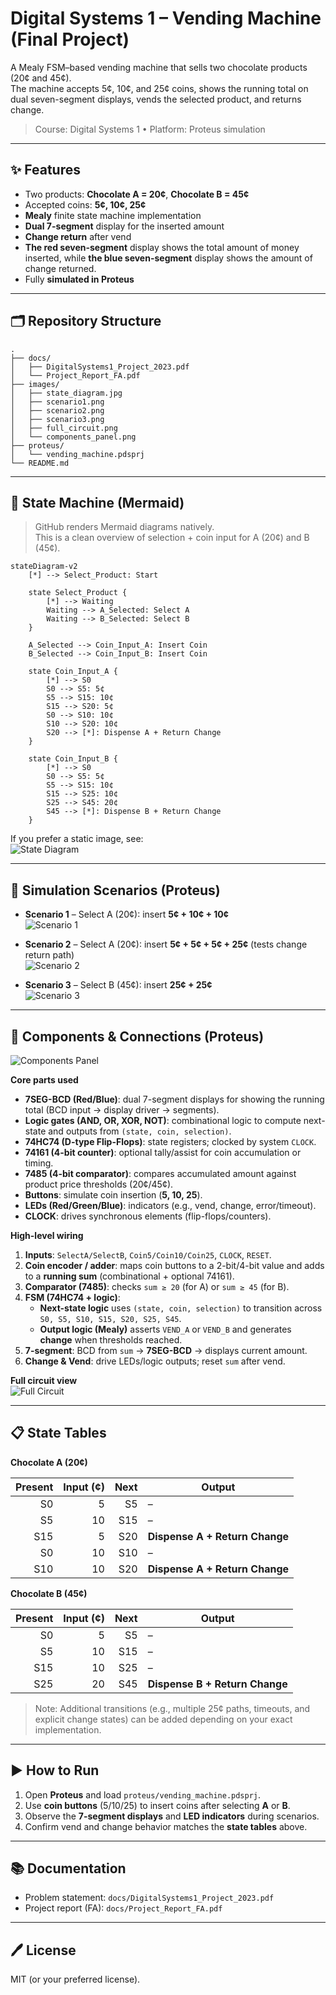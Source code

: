 # Digital Systems 1 – Vending Machine (Final Project)

A Mealy FSM–based vending machine that sells two chocolate products (20¢ and 45¢).  
The machine accepts 5¢, 10¢, and 25¢ coins, shows the running total on dual seven-segment displays, vends the selected product, and returns change.

> Course: Digital Systems 1 • Platform: Proteus simulation

---

## ✨ Features
- Two products: **Chocolate A = 20¢**, **Chocolate B = 45¢**
- Accepted coins: **5¢, 10¢, 25¢**
- **Mealy** finite state machine implementation
- **Dual 7-segment** display for the inserted amount
- **Change return** after vend
- **The red seven-segment** display shows the total amount of money inserted, while **the blue seven-segment** display shows the amount of change returned.
- Fully **simulated in Proteus**

---

## 🗂️ Repository Structure
```
.
├── docs/
│   ├── DigitalSystems1_Project_2023.pdf
│   └── Project_Report_FA.pdf
├── images/
│   ├── state_diagram.jpg
│   ├── scenario1.png
│   ├── scenario2.png
│   ├── scenario3.png
│   ├── full_circuit.png
│   └── components_panel.png
├── proteus/
│   └── vending_machine.pdsprj
└── README.md
```

---

## 🧩 State Machine (Mermaid)
> GitHub renders Mermaid diagrams natively.  
> This is a clean overview of selection + coin input for A (20¢) and B (45¢).

```mermaid
stateDiagram-v2
    [*] --> Select_Product: Start

    state Select_Product {
        [*] --> Waiting
        Waiting --> A_Selected: Select A
        Waiting --> B_Selected: Select B
    }

    A_Selected --> Coin_Input_A: Insert Coin
    B_Selected --> Coin_Input_B: Insert Coin

    state Coin_Input_A {
        [*] --> S0
        S0 --> S5: 5¢
        S5 --> S15: 10¢
        S15 --> S20: 5¢
        S0 --> S10: 10¢
        S10 --> S20: 10¢
        S20 --> [*]: Dispense A + Return Change
    }

    state Coin_Input_B {
        [*] --> S0
        S0 --> S5: 5¢
        S5 --> S15: 10¢
        S15 --> S25: 10¢
        S25 --> S45: 20¢
        S45 --> [*]: Dispense B + Return Change
    }
```

If you prefer a static image, see:  
![State Diagram](images/state_diagram.jpg)

---

## 🧪 Simulation Scenarios (Proteus)
- **Scenario 1** – Select A (20¢): insert **5¢ + 10¢ + 10¢**  
  ![Scenario 1](images/scenario1.png)

- **Scenario 2** – Select A (20¢): insert **5¢ + 5¢ + 5¢ + 25¢** (tests change return path)  
  ![Scenario 2](images/scenario2.png)

- **Scenario 3** – Select B (45¢): insert **25¢ + 25¢**  
  ![Scenario 3](images/scenario3.png)

---

## 🔌 Components & Connections (Proteus)

![Components Panel](images/components_panel.png)

**Core parts used**
- **7SEG-BCD (Red/Blue)**: dual 7-segment displays for showing the running total (BCD input → display driver → segments).  
- **Logic gates (AND, OR, XOR, NOT)**: combinational logic to compute next-state and outputs from `(state, coin, selection)`.  
- **74HC74 (D-type Flip-Flops)**: state registers; clocked by system `CLOCK`.  
- **74161 (4-bit counter)**: optional tally/assist for coin accumulation or timing.  
- **7485 (4-bit comparator)**: compares accumulated amount against product price thresholds (20¢/45¢).  
- **Buttons**: simulate coin insertion (**5, 10, 25**).  
- **LEDs (Red/Green/Blue)**: indicators (e.g., vend, change, error/timeout).  
- **CLOCK**: drives synchronous elements (flip-flops/counters).

**High-level wiring**
1. **Inputs**: `SelectA/SelectB`, `Coin5/Coin10/Coin25`, `CLOCK`, `RESET`.  
2. **Coin encoder / adder**: maps coin buttons to a 2-bit/4-bit value and adds to a **running sum** (combinational + optional 74161).  
3. **Comparator (7485)**: checks `sum ≥ 20` (for A) or `sum ≥ 45` (for B).  
4. **FSM (74HC74 + logic)**:  
   - **Next-state logic** uses `(state, coin, selection)` to transition across `S0, S5, S10, S15, S20, S25, S45`.  
   - **Output logic (Mealy)** asserts `VEND_A` or `VEND_B` and generates **change** when thresholds reached.  
5. **7-segment**: BCD from `sum` → **7SEG-BCD** → displays current amount.  
6. **Change & Vend**: drive LEDs/logic outputs; reset `sum` after vend.

**Full circuit view**  
![Full Circuit](images/full_circuit.png)

---

## 📋 State Tables

**Chocolate A (20¢)**

| Present | Input (¢) | Next | Output                         |
|--------:|-----------:|-----:|--------------------------------|
| S0      | 5          | S5   | –                              |
| S5      | 10         | S15  | –                              |
| S15     | 5          | S20  | **Dispense A + Return Change** |
| S0      | 10         | S10  | –                              |
| S10     | 10         | S20  | **Dispense A + Return Change** |

**Chocolate B (45¢)**

| Present | Input (¢) | Next | Output                         |
|--------:|-----------:|-----:|--------------------------------|
| S0      | 5          | S5   | –                              |
| S5      | 10         | S15  | –                              |
| S15     | 10         | S25  | –                              |
| S25     | 20         | S45  | **Dispense B + Return Change** |

> Note: Additional transitions (e.g., multiple 25¢ paths, timeouts, and explicit change states) can be added depending on your exact implementation.

---

## ▶️ How to Run
1. Open **Proteus** and load `proteus/vending_machine.pdsprj`.  
2. Use **coin buttons** (5/10/25) to insert coins after selecting **A** or **B**.  
3. Observe the **7-segment displays** and **LED indicators** during scenarios.  
4. Confirm vend and change behavior matches the **state tables** above.

---

## 📚 Documentation
- Problem statement: `docs/DigitalSystems1_Project_2023.pdf`  
- Project report (FA): `docs/Project_Report_FA.pdf`

---

## 🖊️ License
MIT (or your preferred license).
